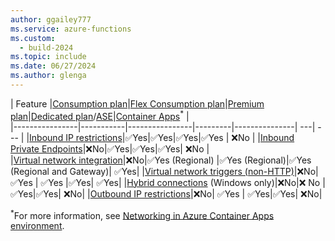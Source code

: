 ```yaml
---
author: ggailey777
ms.service: azure-functions
ms.custom:
  - build-2024
ms.topic: include
ms.date: 06/27/2024
ms.author: glenga
---
```


| Feature |[Consumption plan](../articles/azure-functions/consumption-plan.md)|[Flex Consumption plan](../articles/azure-functions/flex-consumption-plan.md)|[Premium plan](../articles/azure-functions/functions-premium-plan.md)|[Dedicated plan](../articles/azure-functions/dedicated-plan.md)/[ASE](../articles/app-service/environment/intro.md)|[Container Apps](../articles/azure-functions/functions-container-apps-hosting.md)<sup>*</sup> |  
|----------------|-----------|----------------|---------|---------------| ---| --- |
|[Inbound IP restrictions](../articles/azure-functions/functions-networking-options.md#inbound-networking-features)|✅Yes|✅Yes|✅Yes|✅Yes | ❌No | 
|[Inbound Private Endpoints](../articles/azure-functions/functions-networking-options.md#inbound-networking-features)|❌No|✅Yes|✅Yes|✅Yes| ❌No |   
|[Virtual network integration](../articles/azure-functions/functions-networking-options.md#virtual-network-integration)|❌No|✅Yes (Regional) |✅Yes (Regional)|✅Yes (Regional and Gateway)| ✅Yes| 
|[Virtual network triggers (non-HTTP)](../articles/azure-functions/functions-networking-options.md#virtual-network-triggers-non-http)|❌No|✅Yes | ✅Yes |✅Yes| ✅Yes| 
|[Hybrid connections](../articles/azure-functions/functions-networking-options.md#hybrid-connections) (Windows only)|❌No|❌ No |✅Yes|✅Yes| ❌No|
|[Outbound IP restrictions](../articles/azure-functions/functions-networking-options.md#outbound-ip-restrictions)|❌No| ✅Yes | ✅Yes|✅Yes| ❌No| 

<sup>*</sup>For more information, see [Networking in Azure Container Apps environment](../articles/container-apps/networking.md). 
